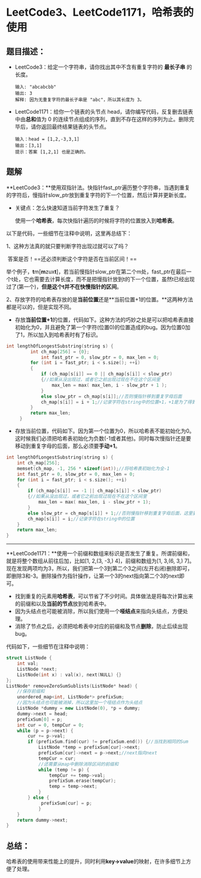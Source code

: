 # LeetCode3、LeetCode1171，哈希表的使用

## 题目描述：

* LeetCode3：给定一个字符串，请你找出其中不含有重复字符的 **最长子串** 的长度。

  ```
  输入: "abcabcbb"
  输出: 3 
  解释: 因为无重复字符的最长子串是 "abc"，所以其长度为 3。
  ```

  

* LeetCode1171：给你一个链表的头节点 head，请你编写代码，反复删去链表中由**总和**值为 0 的连续节点组成的序列，直到不存在这样的序列为止。删除完毕后，请你返回最终结果链表的头节点。

  ```
  输入：head = [1,2,-3,3,1]
  输出：[3,1]
  提示：答案 [1,2,1] 也是正确的。
  ```

## 题解

**LeetCode3：**使用双指针法。快指针fast_ptr遍历整个字符串，当遇到重复的字符后，慢指针slow_ptr放到重复字符的下一个位置，然后计算并更新长度。

* 关键点：怎么快速知道当前字符发生了重复？

  使用一个**哈希表**，每次快指针遍历的时候将字符的位置放入到**哈希表**。

以下是代码，一些细节在注释中说明，这里再总结下：

1、这种方法真的就只要判断字符出现过就可以了吗？

​	答案是否！==还必须判断这个字符是否在当前区间！==

​	举个例子，**t**m[**m**zux**t**]，若当前慢指针slow_ptr在第二个m处，fast_ptr在最后一个t处，它也需要去计算长度，而不是把慢指针放到t的下一个位置，虽然t已经出现过了(第一个)，**但是这个t并不在快慢指针的区间**。

2、存放字符的哈希表存放的是**当前位置**还是**当前位置+1的位置。**这两种方法都是可以的，但是实现不同。

* 存放**当前位置+1**的位置，代码如下。这种方法的巧妙之处是可以把哈希表直接初始化为0，并且避免了第一个字符(位置0)的位置造成的bug。因为位置0加了1，所以加入到哈希表时有了标识。

```c++
int lengthOfLongestSubstring(string s) {
         int ch_map[256] = {0};
             int fast_ptr = 0, slow_ptr = 0, max_len = 0;   
         for (int i = fast_ptr; i < s.size(); ++i)
         {
             if (ch_map[s[i]] == 0 || ch_map[s[i]] < slow_ptr)
             {//如果从没出现过，或者它之前出现过现在不在这个区间里
                 max_len = max( max_len, i - slow_ptr + 1 );
             }
             else slow_ptr = ch_map[s[i]];//否则慢指针移到重复字母后面
             ch_map[s[i]] = i + 1;//记录字符在string中的位置+1，+1是为了得到下一字符的位置，同时避免第一个字符为0         
         }
         return max_len;
     }
```

* 存放当前位置，代码如下。因为第一个位置为0，所以哈希表不能初始化为0。这时候我们必须把哈希表初始化为负数(-1或者其他)。同时每次慢指针还是要移动到重复字母的后面，那么必须要**手动+1**。

```c++
int lengthOfLongestSubstring(string s) {
    int ch_map[256];
    memset(ch_map, -1, 256 * sizeof(int));//将哈希表初始化为全-1
    int fast_ptr = 0, slow_ptr = 0, max_len = 0;   
    for (int i = fast_ptr; i < s.size(); ++i)
    {
        if (ch_map[s[i]] == -1 || ch_map[s[i]] < slow_ptr)
        {//如果从没出现过，或者它之前出现过现在不在这个区间里
            max_len = max( max_len, i - slow_ptr + 1);
        }
        else slow_ptr = ch_map[s[i]] + 1;//否则慢指针移到重复字母后面，这里要手动加一
        ch_map[s[i]] = i;//记录字符在string中的位置
    }
    return max_len;
}
```

---

**LeetCode1171：**使用一个前缀和数组来标识是否发生了重复。所谓前缀和，就是将整个数组从前往后加，比如[1, 2,(3, -3,) 4]，前缀和数组为[1, 3,(6, 3,) 7]。现在发现两项均为3，所以，我们把第一个3到第二个3之间(左开右闭)删除即可，即删除3和-3。删除操作为指针操作，让第一个3的next指向第二个3的next即可。

* 找到重复的元素用**哈希表**，可以节省了不少时间。具体做法是将每次计算出来的前缀和以及**当前的节点**放到哈希表中。
* 因为头结点也可能被消除，所以我们使用一个**哑结点**来指向头结点，方便处理。
* 消除了节点之后，必须把哈希表中对应的前缀和及节点**删除**，防止后续出现bug。

代码如下，一些细节在注释中说明：

```c++
struct ListNode {
    int val;
    ListNode *next;
    ListNode(int x) : val(x), next(NULL) {}
};
ListNode* removeZeroSumSublists(ListNode* head) {
    //保存前缀和
    unordered_map<int, ListNode*> prefixSum;
    //因为头结点也可能被消掉，所以这里加一个哑结点作为头结点
    ListNode *dummy = new ListNode(0), *p = dummy;
    dummy->next = head;
    prefixSum[0] = p;
    int cur = 0, tempCur = 0;
    while (p = p->next) {
        cur += p->val;
        if (prefixSum.find(cur) != prefixSum.end()) {//当找到相同的Sum
            ListNode *temp = prefixSum[cur]->next;
            prefixSum[cur]->next = p->next;//next指向next
            tempCur = cur;
            //还需要从map中删除消除区间的前缀和
            while (temp != p) {
                tempCur += temp->val;
                prefixSum.erase(tempCur);
                temp = temp->next;
            } 
        } else {
             prefixSum[cur] = p;
            }
    }
    return dummy->next;
}
```

## 总结：
哈希表的使用带来性能上的提升，同时利用**key->value**的映射，在许多细节上方便了处理。